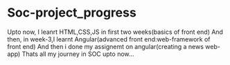 # Soc-project_progress
Upto now, I leanrt HTML,CSS,JS in first two weeks(basics of front end) 
And then, in week-3,I learnt Angular(advanced front end:web-framework of front end)
And then i done my assignemt on angular(creating a news web-app) 
Thats all my journey in SOC upto now...
